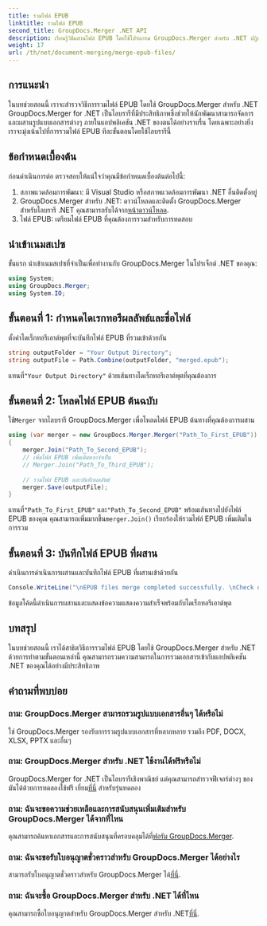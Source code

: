 ```yaml
---
title: รวมไฟล์ EPUB
linktitle: รวมไฟล์ EPUB
second_title: GroupDocs.Merger .NET API
description: เรียนรู้วิธีผสานไฟล์ EPUB โดยใช้โปรแกรม GroupDocs.Merger สำหรับ .NET ปฏิบัติตามบทช่วยสอนทีละขั้นตอนของเรา
weight: 17
url: /th/net/document-merging/merge-epub-files/
---
```

## การแนะนำ
ในบทช่วยสอนนี้ เราจะสำรวจวิธีการรวมไฟล์ EPUB โดยใช้ GroupDocs.Merger สำหรับ .NET GroupDocs.Merger for .NET เป็นไลบรารีที่มีประสิทธิภาพซึ่งช่วยให้นักพัฒนาสามารถจัดการและผสานรูปแบบเอกสารต่างๆ ภายในแอปพลิเคชัน .NET ของตนได้อย่างราบรื่น โดยเฉพาะอย่างยิ่ง เราจะมุ่งเน้นไปที่การรวมไฟล์ EPUB ทีละขั้นตอนโดยใช้ไลบรารีนี้
## ข้อกำหนดเบื้องต้น
ก่อนดำเนินการต่อ ตรวจสอบให้แน่ใจว่าคุณมีข้อกำหนดเบื้องต้นต่อไปนี้:
1. สภาพแวดล้อมการพัฒนา: มี Visual Studio หรือสภาพแวดล้อมการพัฒนา .NET อื่นติดตั้งอยู่
2.  GroupDocs.Merger สำหรับ .NET: ดาวน์โหลดและติดตั้ง GroupDocs.Merger สำหรับไลบรารี .NET คุณสามารถรับได้จาก[หน้าดาวน์โหลด](https://releases.groupdocs.com/merger/net/).
3. ไฟล์ EPUB: เตรียมไฟล์ EPUB ที่คุณต้องการรวมสำหรับการทดสอบ

## นำเข้าเนมสเปซ
ขั้นแรก นำเข้าเนมสเปซที่จำเป็นเพื่อทำงานกับ GroupDocs.Merger ในโปรเจ็กต์ .NET ของคุณ:
```csharp
using System; 
using GroupDocs.Merger;
using System.IO;
```
## ขั้นตอนที่ 1: กำหนดไดเรกทอรีผลลัพธ์และชื่อไฟล์
ตั้งค่าไดเร็กทอรีเอาต์พุตที่จะบันทึกไฟล์ EPUB ที่รวมเข้าด้วยกัน
```csharp
string outputFolder = "Your Output Directory";
string outputFile = Path.Combine(outputFolder, "merged.epub");
```
 แทนที่`"Your Output Directory"` ด้วยเส้นทางไดเร็กทอรีเอาต์พุตที่คุณต้องการ
## ขั้นตอนที่ 2: โหลดไฟล์ EPUB ต้นฉบับ
 ใช้`Merger` จากไลบรารี GroupDocs.Merger เพื่อโหลดไฟล์ EPUB ต้นทางที่คุณต้องการผสาน
```csharp
using (var merger = new GroupDocs.Merger.Merger("Path_To_First_EPUB"))
{
    merger.Join("Path_To_Second_EPUB");
    // เพิ่มไฟล์ EPUB เพิ่มเติมหากจำเป็น
    // Merger.Join("Path_To_Third_EPUB");
    
    // รวมไฟล์ EPUB และบันทึกผลลัพธ์
    merger.Save(outputFile);
}
```
 แทนที่`"Path_To_First_EPUB"` และ`"Path_To_Second_EPUB"` พร้อมเส้นทางไปยังไฟล์ EPUB ของคุณ คุณสามารถเพิ่มมากขึ้น`merger.Join()` เรียกร้องให้รวมไฟล์ EPUB เพิ่มเติมในการรวม
## ขั้นตอนที่ 3: บันทึกไฟล์ EPUB ที่ผสาน
ดำเนินการดำเนินการผสานและบันทึกไฟล์ EPUB ที่ผสานเข้าด้วยกัน
```csharp
Console.WriteLine("\nEPUB files merge completed successfully. \nCheck output in {0}", outputFolder);
```
ข้อมูลโค้ดนี้ดำเนินการผสานและแสดงข้อความแสดงความสำเร็จพร้อมกับไดเร็กทอรีเอาต์พุต

## บทสรุป
ในบทช่วยสอนนี้ เราได้สาธิตวิธีการรวมไฟล์ EPUB โดยใช้ GroupDocs.Merger สำหรับ .NET ด้วยการทำตามขั้นตอนเหล่านี้ คุณสามารถรวมความสามารถในการรวมเอกสารเข้ากับแอปพลิเคชัน .NET ของคุณได้อย่างมีประสิทธิภาพ

## คำถามที่พบบ่อย
### ถาม: GroupDocs.Merger สามารถรวมรูปแบบเอกสารอื่นๆ ได้หรือไม่
ใช่ GroupDocs.Merger รองรับการรวมรูปแบบเอกสารที่หลากหลาย รวมถึง PDF, DOCX, XLSX, PPTX และอื่นๆ
### ถาม: GroupDocs.Merger สำหรับ .NET ใช้งานได้ฟรีหรือไม่
 GroupDocs.Merger for .NET เป็นไลบรารีเชิงพาณิชย์ แต่คุณสามารถสำรวจฟีเจอร์ต่างๆ ของมันได้ด้วยการทดลองใช้ฟรี เยี่ยม[ที่นี่](https://releases.groupdocs.com/) สำหรับรุ่นทดลอง
### ถาม: ฉันจะขอความช่วยเหลือและการสนับสนุนเพิ่มเติมสำหรับ GroupDocs.Merger ได้จากที่ไหน
 คุณสามารถค้นหาเอกสารและการสนับสนุนที่ครอบคลุมได้ที่[ฟอรัม GroupDocs.Merger](https://forum.groupdocs.com/c/merger/32).
### ถาม: ฉันจะขอรับใบอนุญาตชั่วคราวสำหรับ GroupDocs.Merger ได้อย่างไร
 สามารถรับใบอนุญาตชั่วคราวสำหรับ GroupDocs.Merger ได้[ที่นี่](https://purchase.groupdocs.com/temporary-license/).
### ถาม: ฉันจะซื้อ GroupDocs.Merger สำหรับ .NET ได้ที่ไหน
 คุณสามารถซื้อใบอนุญาตสำหรับ GroupDocs.Merger สำหรับ .NET[ที่นี่](https://purchase.groupdocs.com/buy).